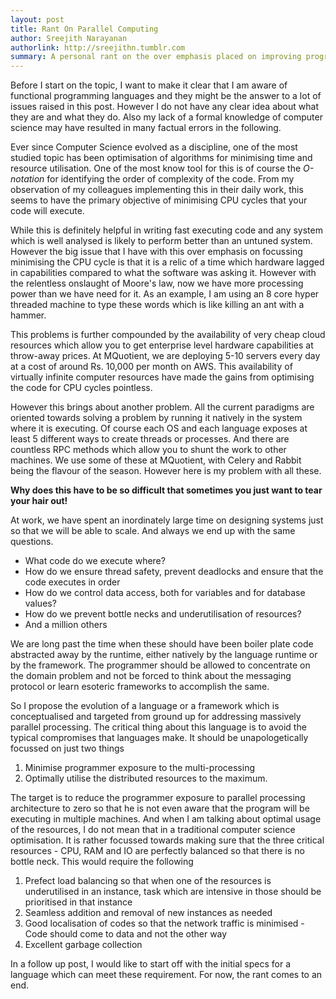 ```yaml
---
layout: post
title: Rant On Parallel Computing
author: Sreejith Narayanan
authorlink: http://sreejithn.tumblr.com
summary: A personal rant on the over emphasis placed on improving programming efficiency through over analysis of loops and the difficulty of doing parallel programming in most of popular languages
---
```

Before I start on the topic, I want to make it clear that I am aware of functional programming languages and they might be the answer to a lot of issues raised in this post.  However I do not have any clear idea about what they are and what they do.  Also my lack of a formal knowledge of computer science may have resulted in many factual errors in the following.

Ever since Computer Science evolved as a discipline, one of the most studied topic has been optimisation of algorithms for minimising time and resource utilisation.  One of the most know tool for this is of course the *O-notation* for identifying the order of complexity of the code.  From my observation of my colleagues implementing this in their daily work, this seems to have the primary objective of minimising CPU cycles that your code will execute.

While this is definitely helpful in writing fast executing code and any system which is well analysed is likely to perform better than an untuned system.  However the big issue that I have with this over emphasis on focussing minimising the CPU cycle is that it is a relic of a time which hardware lagged in capabilities compared to what the software was asking it.  However with the relentless onslaught of Moore's law, now we have more processing power than we have need for it.  As an example, I am using an 8 core hyper threaded machine to type these words which is like killing an ant with a hammer.

This problems is further compounded by the availability of very cheap cloud resources which allow you to get enterprise level hardware capabilities at throw-away prices.  At MQuotient, we are deploying 5-10 servers every day at a cost of around Rs. 10,000 per month on AWS.  This availability of virtually infinite computer resources have made the gains from optimising the code for CPU cycles pointless.

However this brings about another problem.  All the current paradigms are oriented towards solving a problem by running it natively in the system where it is executing.  Of course each OS and each language exposes at least 5 different ways to create threads or processes.  And there are countless RPC methods which allow you to shunt the work to other machines.  We use some of these at MQuotient, with Celery and Rabbit being the flavour of the season.  However here is my problem with all these.  

**Why does this have to be so difficult that sometimes you just want to tear your hair out!**

At work, we have spent an inordinately large time on designing systems just so that we will be able to scale.  And always we end up with the same questions.

- What code do we execute where?
- How do we ensure thread safety, prevent deadlocks and ensure that the code executes in order
- How do we control data access, both for variables and for database values?
- How do we prevent bottle necks and underutilisation of resources?
- And a million others

We are long past the time when these should have been boiler plate code abstracted away by the runtime, either natively by the language runtime or by the framework.  The programmer should be allowed to concentrate on the domain problem and not be forced to think about the messaging protocol or learn esoteric frameworks to accomplish the same.

So I propose the evolution of a language or a framework which is conceptualised and targeted from ground up for addressing massively parallel processing.  The critical thing about this language is to avoid the typical compromises that languages make.  It should be unapologetically focussed on just two things

1. Minimise programmer exposure to the multi-processing
2. Optimally utilise the distributed resources to the maximum.

The target is to reduce the programmer exposure to parallel processing architecture to zero so that he is not even aware that the program will be executing in multiple machines.  And when I am talking about optimal usage of the resources, I do not mean that in a traditional computer science optimisation.  It is rather focussed towards making sure that the three critical resources - CPU, RAM and IO are perfectly balanced so that there is no bottle neck.  This would require the following

1. Prefect load balancing so that when one of the resources is underutilised in an instance, task which are intensive in those should be prioritised in that instance
2. Seamless addition and removal of new instances as needed
3. Good localisation of codes so that the network traffic is minimised - Code should come to data and not the other way
4. Excellent garbage collection

In a follow up post, I would like to start off with the initial specs for a language which can meet these requirement.  For now, the rant comes to an end.



  
